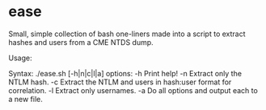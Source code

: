 # ease
Small, simple collection of bash one-liners made into a script to extract hashes and users from a CME NTDS dump.

Usage:

Syntax: ./ease.sh [-h|n|c|l|a] <filename>
options:
-h     Print help!
-n     Extract only the NTLM hash.
-c     Extract the NTLM and users in hash:user format for correlation.
-l     Extract only usernames.
-a     Do all options and output each to a new file.
